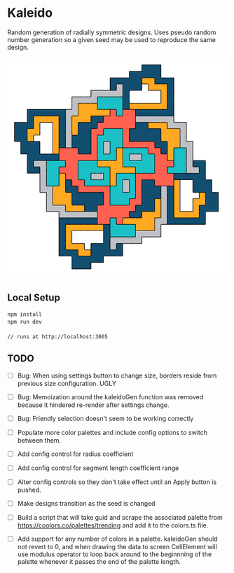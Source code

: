 # Kaleido

Random generation of radially symmetric designs. Uses pseudo random number generation so a given seed may be used to reproduce the same design.

![alt text](https://github.com/JoeTheDave/kaleido/blob/master/example.png)

## Local Setup

```sh
npm install
npm run dev

// runs at http://localhost:3005
```

## TODO

- [ ] Bug: When using settings button to change size, borders reside from previous size configuration. UGLY
- [ ] Bug: Memoization around the kaleidoGen function was removed because it hindered re-render after settings change.
- [ ] Bug: Friendly selection doesn't seem to be working correctly

- [ ] Populate more color palettes and include config options to switch between them.
- [ ] Add config control for radius coefficient
- [ ] Add config control for segment length coefficient range
- [ ] Alter config controls so they don't take effect until an Apply button is pushed.
- [ ] Make designs transition as the seed is changed
- [ ] Build a script that will take guid and scrape the associated palette from https://coolors.co/palettes/trending and add it to the colors.ts file.
- [ ] Add support for any number of colors in a palette. kaleidoGen should not revert to 0, and when drawing the data to screen CellElement will use modulus operator to loop back around to the beginnning of the palette whenever it passes the end of the palette length.

